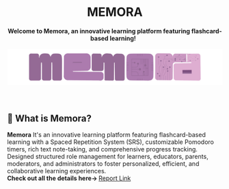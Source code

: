 
<a name="readme-top"></a>
<div align="center">
  <br>
  <h1>MEMORA</h1>
  <strong>Welcome to Memora, an innovative learning platform featuring flashcard-based learning!</strong> &nbsp;<br>
</div>
<br>
<div align="center">
  <img src="memora2.png" alt="Description of the image">
</div>
<br>
<br>





<a name="intro"></a>
## 💾 What is Memora?
<strong>Memora</strong> It's an innovative learning platform featuring flashcard-based learning with a Spaced Repetition System (SRS), customizable Pomodoro timers, rich text note-taking, and comprehensive progress tracking. Designed structured role management for learners, educators, parents, moderators, and administrators to foster personalized, efficient, and collaborative learning experiences.
<br>
<strong>Check out all the details here-> </strong> <a href="https://drive.google.com/file/d/1n9zx4GdkFjR1EHNrDRCTI042flsKLEqC/view?usp=drive_link">Report Link</a>
<br>
<br>
